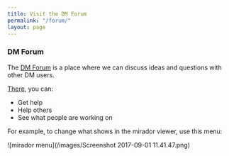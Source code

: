 ```yaml
---
title: Visit the DM Forum
permalink: "/forum/"
layout: page
---
```


### DM Forum

The [DM Forum](http://forum.digitalmappa.org/) is a place where we can discuss ideas and questions with other DM users.

[There](http://app.digitalmappa.org/), you can: 

- Get help
- Help others
- See what people are working on

For example, to change what shows in the mirador viewer, use this menu: 

![mirador menu](/images/Screenshot 2017-09-01 11.41.47.png)

